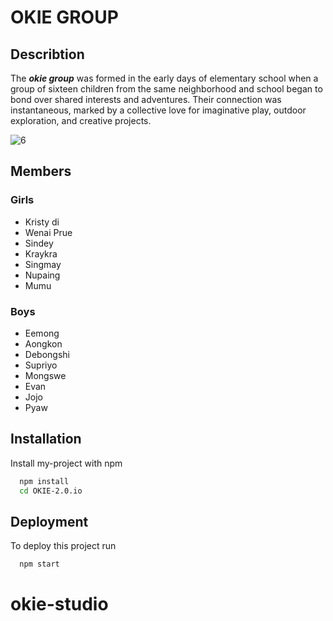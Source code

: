 
# OKIE GROUP

## Describtion

The ***okie group*** was formed in the early days of elementary school when a group of sixteen children from the same neighborhood and school began to bond over shared interests and adventures. Their connection was instantaneous, marked by a collective love for imaginative play, outdoor exploration, and creative projects.

![6](https://github.com/user-attachments/assets/a7f082c4-bf0a-48a3-b1a2-84332c3bb60d)


## Members

### Girls
- Kristy di    
- Wenai Prue   
- Sindey
- Kraykra
- Singmay
- Nupaing
- Mumu

### Boys
- Eemong
- Aongkon
- Debongshi
- Supriyo
- Mongswe
- Evan
- Jojo
- Pyaw


## Installation

Install my-project with npm

```bash
  npm install
  cd OKIE-2.0.io
```
    
## Deployment

To deploy this project run

```bash
  npm start
```
# okie-studio
